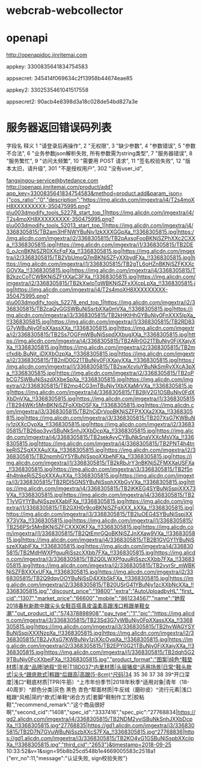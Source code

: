 # webcrab-webcollector

# openapi
http://openapidoc.jinritemai.com

appkey:
3300835641834754583

appsecret:
345414f069634c2f13958b44674eae85

appkey2:
3302535461041517558

appsecret2:
90acb4e8398d3a18c028de54bd827a3e



# 服务器返回错误码列表
字段名 	释义
1 	"请登录后再操作",
2 	"无权限",
3 	"缺少参数",
4 	"参数错误",
5 	"参数不合法",
6 	"业务参数json解析失败, 所有参数需为string类型",
7 	"服务器错误",
8 	"服务繁忙",
9 	"访问太频繁",
10 	"需要用 POST 请求",
11 	"签名校验失败",
12 	"版本太旧，请升级",
301 	"不是授权用户",
302 	"没有user_id",


fangxingou-service@bytedance.com
http://openapi.jinritemai.com/product/add?app_key=3300835641834754583&method=product.add&param_json={"cos_ratio":"0","description":"https://img.alicdn.com/imgextra/i4/T2s4moXH8XXXXXXXXX-350475995.png?p\u003dmodify_tools_52278_start_top_1|https://img.alicdn.com/imgextra/i4/T2s4moXH8XXXXXXXXX-350475995.png?p\u003dmodify_tools_52013_start_top_1|https://img.alicdn.com/imgextra/i4/3368305815/TB2am3HFNWYBuNjy1zkXXXGGpXa_!!3368305815.jpg|https://img.alicdn.com/imgextra/i2/3368305815/TB2pAxsoFooBKNjSZPhXXc2CXXa_!!3368305815.jpg|https://img.alicdn.com/imgextra/i1/3368305815/TB2DE0_oJcnBKNjSZR0XXcFqFXa_!!3368305815.jpg|https://img.alicdn.com/imgextra/i2/3368305815/TB2VbUmoQ7mBKNjSZFyXXbydFXa_!!3368305815.jpg|https://img.alicdn.com/imgextra/i1/3368305815/TB2gTL6oHZnBKNjSZFKXXcGOVXa_!!3368305815.jpg|https://img.alicdn.com/imgextra/i4/3368305815/TB2kzcCoTCWBKNjSZFtXXaC3FXa_!!3368305815.jpg|https://img.alicdn.com/imgextra/i2/3368305815/TB2kXwloTqWBKNjSZFxXXcpLpXa_!!3368305815.jpg|https://img.alicdn.com/imgextra/i4/T2s4moXH8XXXXXXXXX-350475995.png?p\u003dmodify_tools_52278_end_top_1|https://img.alicdn.com/imgextra/i2/3368305815/TB2caQyGGSWBuNjSsrbXXa0mVXa_!!3368305815.jpg|https://img.alicdn.com/imgextra/i3/3368305815/TB2kHKtHhGYBuNjy0FnXXX5lpXa_!!3368305815.jpg|https://img.alicdn.com/imgextra/i1/3368305815/TB2RD83G7yWBuNjy0FpXXassXXa_!!3368305815.jpg|https://img.alicdn.com/imgextra/i2/3368305815/TB2Ss7OGFmWBuNjSspdXXbugXXa_!!3368305815.jpg|https://img.alicdn.com/imgextra/i4/3368305815/TB2ARr0G21TBuNjy0FjXXajyXXa_!!3368305815.jpg|https://img.alicdn.com/imgextra/i2/3368305815/TB2mcfxdib.BuNjt_jDXXbOzpXa_!!3368305815.jpg|https://img.alicdn.com/imgextra/i2/3368305815/TB2nlD0G21TBuNjy0FjXXajyXXa_!!3368305815.jpg|https://img.alicdn.com/imgextra/i1/3368305815/TB2swXcyIuYBuNkSmRyXXcA3pXa_!!3368305815.jpg|https://img.alicdn.com/imgextra/i2/3368305815/TB2oPbCG7SWBuNjSszdXXbeSpXa_!!3368305815.jpg|https://img.alicdn.com/imgextra/i2/3368305815/TB2mo4CG3mTBuNjy1XbXXaMrVXa_!!3368305815.jpg|https://img.alicdn.com/imgextra/i4/3368305815/TB28jV2G1OSBuNjy0FdXXbDnVXa_!!3368305815.jpg|https://img.alicdn.com/imgextra/i1/3368305815/TB294WKr5MnBKNjSZFoXXbOSFXa_!!3368305815.jpg|https://img.alicdn.com/imgextra/i3/3368305815/TB2hCjDrVooBKNjSZFPXXXa2XXa_!!3368305815.jpg|https://img.alicdn.com/imgextra/i3/3368305815/TB207XsG7KWBuNjy1zjXXcOypXa_!!3368305815.jpg|https://img.alicdn.com/imgextra/i2/3368305815/TB26qo3yviSBuNkSnhJXXbDcpXa_!!3368305815.jpg|https://img.alicdn.com/imgextra/i4/3368305815/TB2sekAyyCYBuNkSnaVXXcMsVXa_!!3368305815.jpg|https://img.alicdn.com/imgextra/i4/3368305815/TB2PNT4h4tnkeRjSZSgXXXAuXXa_!!3368305815.jpg|https://img.alicdn.com/imgextra/i2/3368305815/TB2npmhGY5YBuNjSspoXXbeNFXa_!!3368305815.jpg|https://img.alicdn.com/imgextra/i1/3368305815/TB2kRbJrY3nBKNjSZFMXXaUSFXa_!!3368305815.jpg|https://img.alicdn.com/imgextra/i3/3368305815/TB2f5n4h4tnkeRjSZSgXXXAuXXa_!!3368305815.jpg|https://img.alicdn.com/imgextra/i3/3368305815/TB2RDI5GNSYBuNjSsphXXbGvVXa_!!3368305815.jpg|https://img.alicdn.com/imgextra/i4/3368305815/TB2jKKEG4SYBuNjSspjXXX73VXa_!!3368305815.jpg|https://img.alicdn.com/imgextra/i4/3368305815/TB2T1yVGY1YBuNjSszeXXablFXa_!!3368305815.jpg|https://img.alicdn.com/imgextra/i1/3368305815/TB2GXH0r9cqBKNjSZFgXXX_kXXa_!!3368305815.jpg|https://img.alicdn.com/imgextra/i3/3368305815/TB2IuOEG4SYBuNjSspjXXX73VXa_!!3368305815.jpg|https://img.alicdn.com/imgextra/i1/3368305815/TB256PSr5MnBKNjSZFCXXX0KFXa_!!3368305815.jpg|https://img.alicdn.com/imgextra/i1/3368305815/TB2QtEmrGQoBKNjSZJnXXaw9VXa_!!3368305815.jpg|https://img.alicdn.com/imgextra/i4/3368305815/TB2B1GVGY1YBuNjSszeXXablFXa_!!3368305815.jpg|https://img.alicdn.com/imgextra/i4/3368305815/TB2MdHWXPfguuRjSszcXXbb7FXa_!!3368305815.jpg|https://img.alicdn.com/imgextra/i3/3368305815/TB2Q0LWXPfguuRjSszcXXbb7FXa_!!3368305815.jpg|https://img.alicdn.com/imgextra/i2/3368305815/TB2vvrSr_mWBKNjSZFBXXXxUFXa_!!3368305815.jpg|https://img.alicdn.com/imgextra/i2/3368305815/TB2Q9dqyOOYBuNjSsD4XXbSkFXa_!!3368305815.jpg|https://img.alicdn.com/imgextra/i2/3368305815/TB20USrG41YBuNjy1zcXXbNcXXa_!!3368305815.jpg","discount_price":"19800","extra":"AutoUploadbyHL","first_cid":"1307","market_price":"66600","mobile":"861234567","name":"她叙2018春秋新款中跟尖头女鞋百搭真皮温柔高跟浅口粗跟单鞋女潮","out_product_id":"574378898908","pay_type":"1","pic":"https://img.alicdn.com/imgextra/i3/3368305815/TB23Sd3G7yWBuNjy0FpXXassXXa_!!3368305815.jpg|https://img.alicdn.com/imgextra/i3/3368305815/TB2hvWAGYSYBuNjSspiXXXNzpXa_!!3368305815.jpg|https://img.alicdn.com/imgextra/i2/3368305815/TB2JyXsG7KWBuNjy1zjXXcOypXa_!!3368305815.jpg|https://img.alicdn.com/imgextra/i2/3368305815/TB2EPY0G21TBuNjy0FjXXajyXXa_!!3368305815.jpg|https://img.alicdn.com/imgextra/i1/3368305815/TB2dqh5G29TBuNjy0FcXXbeiFXa_!!3368305815.jpg","product_format":"图案|纯色^鞋垫材质|羊皮^品牌|她叙^货号|T18D037^内里材质|头层猪皮^适用场景|日常^鞋头款式|尖头^跟底款式|粗跟^后跟高|高跟(5-8cm)^尺码|34 35 36 37 38 39^开口深度|浅口^鞋底材质|TPR(牛筋）^上市年份季节|2018年秋季^适用对象|青年（18-40周岁）^颜色分类|灰色 黑色 杏色^帮面材质|牛反绒（磨砂皮）^流行元素|浅口 粗跟^风格|简约^款式|单鞋^闭合方式|套脚^鞋制作工艺|胶粘鞋","recommend_remark":"这个商品很好啊","second_cid":"1408","spec_id":"3337416","spec_pic":"27768834|https://gd2.alicdn.com/imgextra/i4/3368305815/TB2NDM2yviSBuNkSnhJXXbDcpXa_!!3368305815.jpg^27768835|https://gd1.alicdn.com/imgextra/i3/3368305815/TB2D7N7GVuWBuNjSszbXXcS7FXa_!!3368305815.jpg^27768836|https://gd1.alicdn.com/imgextra/i3/3368305815/TB2KO4yG1GSBuNjSspbXXciipXa_!!3368305815.jpg","third_cid":"2653"}&timestamp=2018-09-25 10:33:52&v=1&sign=95b8b25cd548b1e4669005583c2518a1
{"err_no":11,"message":"认证失败, sign校验失败"}
